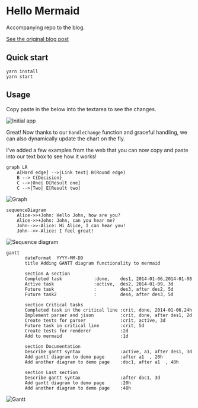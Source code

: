 # Hello Mermaid

Accompanying repo to the blog.

[See the original blog post](https://www.dennisokeeffe.com/blog/diagrams-with-mermaid)

## Quick start

```
yarn install
yarn start
```

## Usage

Copy paste in the below into the textarea to see the changes.

![Initial app](https://res.cloudinary.com/gitgoodclub/image/upload/v1537746495/hlhp7gcpqov7bynrs6nj.png 'Initial app')

Great! Now thanks to our `handleChange` function and graceful handling, we can also dynamically update the chart on the fly.

I've added a few examples from the web that you can now copy and paste into our text box to see how it works!

```
graph LR
    A[Hard edge] -->|Link text| B(Round edge)
    B --> C{Decision}
    C -->|One| D[Result one]
    C -->|Two| E[Result two]
```

![Graph](https://res.cloudinary.com/gitgoodclub/image/upload/v1537746496/uvxm9akwbfhd7p7jqllj.png 'Graph')

```
sequenceDiagram
    Alice->>+John: Hello John, how are you?
    Alice->>+John: John, can you hear me?
    John-->>-Alice: Hi Alice, I can hear you!
    John-->>-Alice: I feel great!
```

![Sequence diagram](https://res.cloudinary.com/gitgoodclub/image/upload/v1537746496/xw34lkevrva04sib3yt0.png 'Sequence diagram')

```
gantt
       dateFormat  YYYY-MM-DD
       title Adding GANTT diagram functionality to mermaid

       section A section
       Completed task            :done,    des1, 2014-01-06,2014-01-08
       Active task               :active,  des2, 2014-01-09, 3d
       Future task               :         des3, after des2, 5d
       Future task2              :         des4, after des3, 5d

       section Critical tasks
       Completed task in the critical line :crit, done, 2014-01-06,24h
       Implement parser and jison          :crit, done, after des1, 2d
       Create tests for parser             :crit, active, 3d
       Future task in critical line        :crit, 5d
       Create tests for renderer           :2d
       Add to mermaid                      :1d

       section Documentation
       Describe gantt syntax               :active, a1, after des1, 3d
       Add gantt diagram to demo page      :after a1  , 20h
       Add another diagram to demo page    :doc1, after a1  , 48h

       section Last section
       Describe gantt syntax               :after doc1, 3d
       Add gantt diagram to demo page      :20h
       Add another diagram to demo page    :48h
```

![Gantt](https://res.cloudinary.com/gitgoodclub/image/upload/v1537746497/cjsznl54jbf1qhsxdhfg.png 'Gantt chart')
